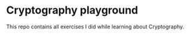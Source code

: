# Cryptography playground

This repo contains all exercises I did while learning about Cryptography.
